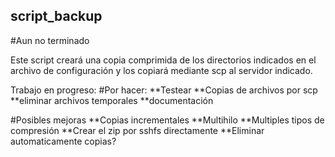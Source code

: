 ## script_backup
#Aun no terminado

Este script creará una copia comprimida de los directorios indicados en el archivo de configuración y los copiará mediante scp al servidor indicado.

Trabajo en progreso:
#Por hacer:
**Testear
**Copias de archivos por scp
**eliminar archivos temporales
**documentación

#Posibles mejoras
**Copias incrementales
**Multihilo
**Multiples tipos de compresión
**Crear el zip por sshfs directamente
**Eliminar automaticamente copias?
